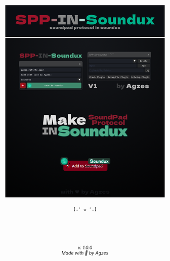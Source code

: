 <a href="https://agzes.netlify.app" target="_blank" width="1000">
   <img src="https://github.com/Agzes/SPP-IN-Soundux/blob/main/ReadME/spp-in-soundux.png" width="1000" alt="header"/>
</a>
<a href="https://github.com/Agzes/SPP-IN-Soundux/releases" target="_blank" width="1000">
   <img src="https://github.com/Agzes/SPP-IN-Soundux/blob/main/ReadME/spp-in-soundux-info.png?raw=true" width="1000" alt="main"/>
</a>

<h3 align="center">  

`(.❛ ᴗ ❛.)`

</h3>

<br><br><br><br>
<h6 align="center">v. 1.0.0 <br> Made with 💟 by Agzes</h6>
